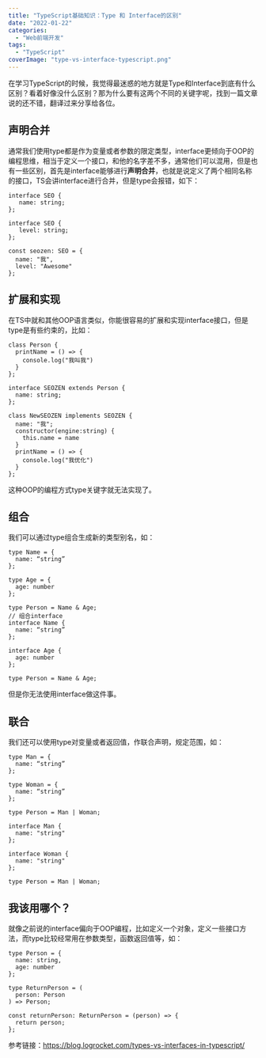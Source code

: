 ```yaml
---
title: "TypeScript基础知识：Type 和 Interface的区别"
date: "2022-01-22"
categories: 
  - "Web前端开发"
tags: 
  - "TypeScript"
coverImage: "type-vs-interface-typescript.png"
---
```


在学习TypeScript的时候，我觉得最迷惑的地方就是Type和Interface到底有什么区别？看着好像没什么区别？那为什么要有这两个不同的关键字呢，找到一篇文章说的还不错，翻译过来分享给各位。

## 声明合并

通常我们使用type都是作为变量或者参数的限定类型，interface更倾向于OOP的编程思维，相当于定义一个接口，和他的名字差不多，通常他们可以混用，但是也有一些区别，首先是interface能够进行**声明合并**，也就是说定义了两个相同名称的接口，TS会讲interface进行合并，但是type会报错，如下：

```
interface SEO {
   name: string;
};

interface SEO {
   level: string;
};

const seozen: SEO = {
  name: "我",
  level: "Awesome"
};
```

## 扩展和实现

在TS中就和其他OOP语言类似，你能很容易的扩展和实现interface接口，但是type是有些约束的，比如：

```
class Person {
  printName = () => {
    console.log("我叫我")
  }
};

interface SEOZEN extends Person {
  name: string;
};

class NewSEOZEN implements SEOZEN {
  name: "我";
  constructor(engine:string) {
    this.name = name
  }
  printName = () => {
    console.log("我优化")
  }
};
```

这种OOP的编程方式type关键字就无法实现了。

## 组合

我们可以通过type组合生成新的类型别名，如：

```
type Name = {
  name: “string”
};

type Age = {
  age: number
};

type Person = Name & Age;
// 组合interface
interface Name {
  name: “string”
};

interface Age {
  age: number
};

type Person = Name & Age;
```

但是你无法使用interface做这件事。

## 联合

我们还可以使用type对变量或者返回值，作联合声明，规定范围，如：

```
type Man = {
  name: “string”
};

type Woman = {
  name: “string”
};

type Person = Man | Woman;

interface Man {
  name: "string"
};

interface Woman {
  name: "string"
};

type Person = Man | Woman;
```

## 我该用哪个？

就像之前说的interface偏向于OOP编程，比如定义一个对象，定义一些接口方法，而type比较经常用在参数类型，函数返回值等，如：

```
type Person = {
  name: string,
  age: number
};

type ReturnPerson = (
  person: Person
) => Person;

const returnPerson: ReturnPerson = (person) => {
  return person;
};
```

参考链接：https://blog.logrocket.com/types-vs-interfaces-in-typescript/
